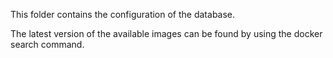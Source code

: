 This folder contains the configuration of the database.

The latest version of the available images can be found by using the docker search command.



